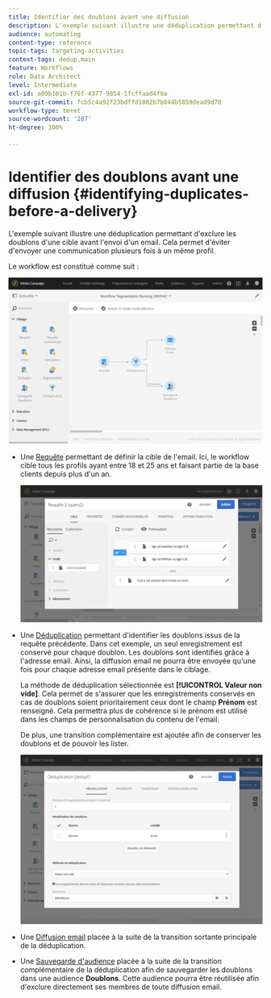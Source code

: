 ```yaml
---
title: Identifier des doublons avant une diffusion
description: L'exemple suivant illustre une déduplication permettant d'exclure les doublons d'une cible avant l'envoi d'un email. Cela permet d'éviter d'envoyer une communication plusieurs fois à un même profil.
audience: automating
content-type: reference
topic-tags: targeting-activities
context-tags: dedup,main
feature: Workflows
role: Data Architect
level: Intermediate
exl-id: a09b101b-f76f-4377-9854-1fcffaad4f9a
source-git-commit: fcb5c4a92f23bdffd1082b7b044b5859dead9d70
workflow-type: tm+mt
source-wordcount: '287'
ht-degree: 100%

---
```


# Identifier des doublons avant une diffusion {#identifying-duplicates-before-a-delivery}

L&#39;exemple suivant illustre une déduplication permettant d&#39;exclure les doublons d&#39;une cible avant l&#39;envoi d&#39;un email. Cela permet d&#39;éviter d&#39;envoyer une communication plusieurs fois à un même profil.

Le workflow est constitué comme suit :

![](assets/deduplication_example_workflow.png)

* Une [Requête](../../automating/using/query.md) permettant de définir la cible de l&#39;email. Ici, le workflow cible tous les profils ayant entre 18 et 25 ans et faisant partie de la base clients depuis plus d&#39;un an.

  ![](assets/deduplication_example_query.png)

* Une [Déduplication](../../automating/using/deduplication.md) permettant d&#39;identifier les doublons issus de la requête précédente. Dans cet exemple, un seul enregistrement est conservé pour chaque doublon. Les doublons sont identifiés grâce à l&#39;adresse email. Ainsi, la diffusion email ne pourra être envoyée qu&#39;une fois pour chaque adresse email présente dans le ciblage.

  La méthode de déduplication sélectionnée est **[!UICONTROL Valeur non vide]**. Cela permet de s&#39;assurer que les enregistrements conservés en cas de doublons soient prioritairement ceux dont le champ **Prénom** est renseigné. Cela permettra plus de cohérence si le prénom est utilisé dans les champs de personnalisation du contenu de l&#39;email.

  De plus, une transition complémentaire est ajoutée afin de conserver les doublons et de pouvoir les lister.

  ![](assets/deduplication_example_dedup.png)

* Une [Diffusion email](../../automating/using/email-delivery.md) placée à la suite de la transition sortante principale de la déduplication.
* Une [Sauvegarde d&#39;audience](../../automating/using/save-audience.md) placée à la suite de la transition complémentaire de la déduplication afin de sauvegarder les doublons dans une audience **Doublons**. Cette audience pourra être réutilisée afin d&#39;exclure directement ses membres de toute diffusion email.
